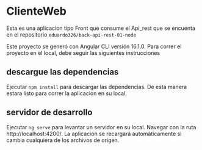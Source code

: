 # ClienteWeb

Esta es una aplicacion tipo Front que consume el Api_rest que se encuenta en el repositorio `eduardo326/back-api-rest-01-node`

Este proyecto se generó con Angular CLI versión 16.1.0. Para correr el proyecto en el local, debe seguir las siguientes instrucciones

## descargue las dependencias

Ejecutar `npm install` para descargar las dependencias. De esta manera estara listo para correr la aplicacion en su local.

## servidor de desarrollo

Ejecutar `ng serve` para levantar un servidor en su local. Navegar con la ruta http://localhost:4200/. La aplicación se recargará automáticamente si cambia cualquiera de los archivos de origen.

